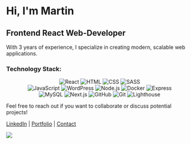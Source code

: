 # Hi, I'm Martin

## Frontend React Web-Developer

With 3 years of experience, I specialize in creating modern, scalable web applications.
### Technology Stack:

<div align="center">

  ![React](https://img.shields.io/badge/-React-61DAFB?logo=react&logoColor=white&style=plastic)
  ![HTML](https://img.shields.io/badge/-HTML-E34F26?logo=html5&logoColor=white&style=plastic)
  ![CSS](https://img.shields.io/badge/-CSS-1572B6?logo=css3&logoColor=white&style=plastic)
  ![SASS](https://img.shields.io/badge/-SASS-CC6699?logo=sass&logoColor=white&style=plastic)
  <br />
  ![JavaScript](https://img.shields.io/badge/-JavaScript-F7DF1E?logo=javascript&logoColor=black&style=plastic)
  ![WordPress](https://img.shields.io/badge/-WordPress-21759B?logo=wordpress&logoColor=white&style=plastic)
  ![Node.js](https://img.shields.io/badge/-Node.js-339933?logo=node.js&logoColor=white&style=plastic)
  ![Docker](https://img.shields.io/badge/-Docker-2496ED?logo=docker&logoColor=white&style=plastic)
  ![Express](https://img.shields.io/badge/-Express.js-000000?logo=express&logoColor=white&style=plastic)
  <br />
  ![MySQL](https://img.shields.io/badge/-MySQL-4479A1?logo=mysql&logoColor=white&style=plastic)
  ![Next.js](https://img.shields.io/badge/-Next.js-000000?logo=next.js&logoColor=white&style=plastic)
  ![GitHub](https://img.shields.io/badge/-GitHub-181717?logo=github&logoColor=white&style=plastic)
  ![Git](https://img.shields.io/badge/-Git-F05032?logo=git&logoColor=white&style=plastic)
  ![Lighthouse](https://img.shields.io/badge/-Lighthouse-F44B21?logo=lighthouse&logoColor=white&style=plastic)

</div>



Feel free to reach out if you want to collaborate or discuss potential projects!

[LinkedIn](https://www.linkedin.com/in/martin-daniels-a6b2b7269) | [Portfolio](https://vercel.com/martin13025s-projects/bank-application) | [Contact](mailto:danpain800@gmail.com)

![](https://avatars.dzeninfra.ru/get-zen_doc/9400491/pub_6450b41e6e459848bb78cfbd_6450b5a76c71441296af45dd/orig)

